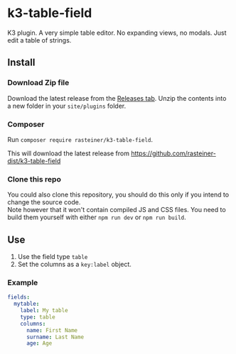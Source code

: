 # k3-table-field
K3 plugin. A very simple table editor. No expanding views, no modals. Just edit a table of strings. 

## Install
### Download Zip file
Download the latest release from the [Releases tab](https://github.com/rasteiner/k3-table-field/releases). 
Unzip the contents into a new folder in your `site/plugins` folder.

### Composer
Run `composer require rasteiner/k3-table-field`.

This will download the latest release from https://github.com/rasteiner-dist/k3-table-field

### Clone this repo
You could also clone this repository, you should do this only if you intend to change the source code.  
Note however that it won't contain compiled JS and CSS files.
You need to build them yourself with either `npm run dev` or `npm run build`. 

## Use
1. Use the field type `table`
2. Set the columns as a `key:label` object. 

### Example

```yaml
fields:
  mytable:
    label: My table
    type: table
    columns:
      name: First Name
      surname: Last Name
      age: Age
```
